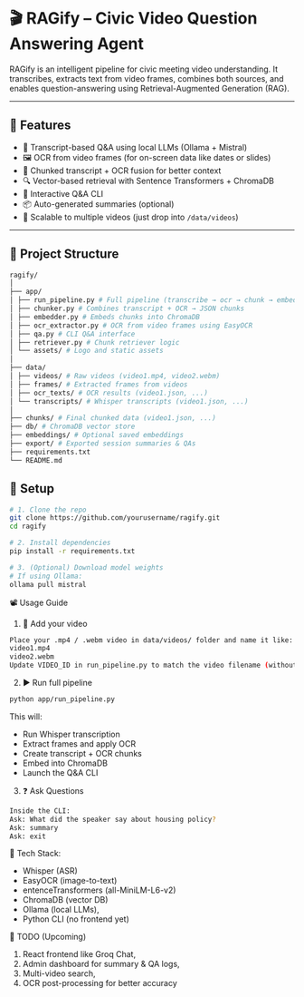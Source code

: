 # 🎬 RAGify – Civic Video Question Answering Agent

RAGify is an intelligent pipeline for civic meeting video understanding. It transcribes, extracts text from video frames, combines both sources, and enables question-answering using Retrieval-Augmented Generation (RAG).

---

## 🚀 Features

- 🧠 Transcript-based Q&A using local LLMs (Ollama + Mistral)
- 🖼️ OCR from video frames (for on-screen data like dates or slides)
- 🧩 Chunked transcript + OCR fusion for better context
- 🔍 Vector-based retrieval with Sentence Transformers + ChromaDB
- 💬 Interactive Q&A CLI
- 📦 Auto-generated summaries (optional)
- 🔄 Scalable to multiple videos (just drop into `/data/videos`)

---

## 📁 Project Structure
```bash
ragify/
│
├── app/
│ ├── run_pipeline.py # Full pipeline (transcribe → ocr → chunk → embed → QA)
│ ├── chunker.py # Combines transcript + OCR → JSON chunks
│ ├── embedder.py # Embeds chunks into ChromaDB
│ ├── ocr_extractor.py # OCR from video frames using EasyOCR
│ ├── qa.py # CLI Q&A interface
│ ├── retriever.py # Chunk retriever logic
│ └── assets/ # Logo and static assets
│
├── data/
│ ├── videos/ # Raw videos (video1.mp4, video2.webm)
│ ├── frames/ # Extracted frames from videos
│ ├── ocr_texts/ # OCR results (video1.json, ...)
│ └── transcripts/ # Whisper transcripts (video1.json, ...)
│
├── chunks/ # Final chunked data (video1.json, ...)
├── db/ # ChromaDB vector store
├── embeddings/ # Optional saved embeddings
├── export/ # Exported session summaries & QAs
├── requirements.txt
└── README.md

```
## 🔧 Setup
```bash
# 1. Clone the repo
git clone https://github.com/yourusername/ragify.git
cd ragify

# 2. Install dependencies
pip install -r requirements.txt

# 3. (Optional) Download model weights
# If using Ollama:
ollama pull mistral
```
📽️ Usage Guide
1. 📁 Add your video
```bash
Place your .mp4 / .webm video in data/videos/ folder and name it like:
video1.mp4
video2.webm
Update VIDEO_ID in run_pipeline.py to match the video filename (without extension).
```
2. ▶️ Run full pipeline
```bash
python app/run_pipeline.py
```
This will:
- Run Whisper transcription
- Extract frames and apply OCR
- Create transcript + OCR chunks
- Embed into ChromaDB
- Launch the Q&A CLI

3. ❓ Ask Questions
```bash
Inside the CLI:
Ask: What did the speaker say about housing policy?
Ask: summary
Ask: exit
```
🧠 Tech Stack:

- Whisper (ASR)
- EasyOCR (image-to-text)
- entenceTransformers (all-MiniLM-L6-v2)
- ChromaDB (vector DB)
- Ollama (local LLMs),
- Python CLI (no frontend yet)

📌 TODO (Upcoming)

1. React frontend like Groq Chat,
2. Admin dashboard for summary & QA logs,
3. Multi-video search,
4. OCR post-processing for better accuracy
